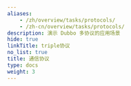 ```yaml
---
aliases:
    - /zh/overview/tasks/protocols/
    - /zh-cn/overview/tasks/protocols/
description: 演示 Dubbo 多协议的应用场景
hide: true
linkTitle: triple协议
no_list: true
title: 通信协议
type: docs
weight: 3
---
```


